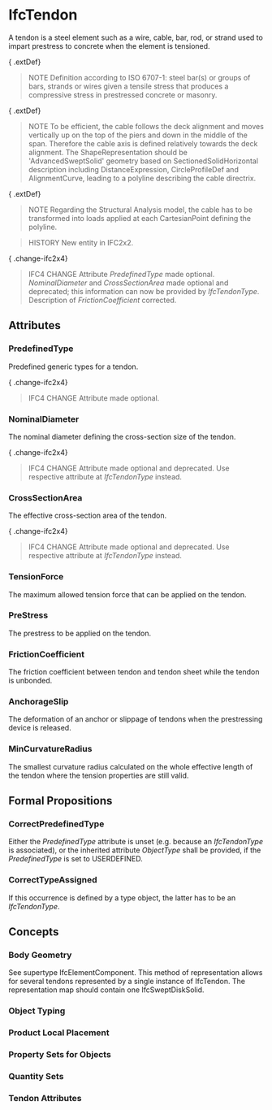 # IfcTendon

A tendon is a steel element such as a wire, cable, bar, rod, or strand used to impart prestress to concrete when the element is tensioned.

{ .extDef}
> NOTE  Definition according to ISO 6707-1: steel bar(s) or groups of bars, strands or wires given a tensile stress that produces a compressive stress in prestressed concrete or masonry.

{ .extDef}
> NOTE  To be efficient, the cable follows the deck alignment and moves vertically up on the top of the piers and down in the middle of the span. Therefore the cable axis is defined relatively towards the deck alignment. The ShapeRepresentation should be 'AdvancedSweptSolid' geometry based on SectionedSolidHorizontal description including DistanceExpression, CircleProfileDef and AlignmentCurve, leading to a polyline describing the cable directrix.

{ .extDef}
> NOTE  Regarding the Structural Analysis model, the cable has to be transformed into loads applied at each CartesianPoint defining the polyline.

> HISTORY  New entity in IFC2x2.

{ .change-ifc2x4}
> IFC4 CHANGE  Attribute _PredefinedType_ made optional. _NominalDiameter_ and _CrossSectionArea_ made optional and deprecated; this information can now be provided by _IfcTendonType_. Description of _FrictionCoefficient_ corrected.

## Attributes

### PredefinedType
Predefined generic types for a tendon.

{ .change-ifc2x4}
> IFC4 CHANGE  Attribute made optional.

### NominalDiameter
The nominal diameter defining the cross-section size of the tendon.

{ .change-ifc2x4}
> IFC4 CHANGE  Attribute made optional and deprecated. Use respective attribute at _IfcTendonType_ instead.

### CrossSectionArea
The effective cross-section area of the tendon.

{ .change-ifc2x4}
> IFC4 CHANGE  Attribute made optional and deprecated. Use respective attribute at _IfcTendonType_ instead.

### TensionForce
The maximum allowed tension force that can be applied on the tendon.

### PreStress
The prestress to be applied on the tendon.

### FrictionCoefficient
The friction coefficient between tendon and tendon sheet while the tendon is unbonded.

### AnchorageSlip
The deformation of an anchor or slippage of tendons when the prestressing device is released.

### MinCurvatureRadius
The smallest curvature radius calculated on the whole effective length of the tendon where the tension properties are still valid.

## Formal Propositions

### CorrectPredefinedType
Either the _PredefinedType_ attribute is unset (e.g. because an _IfcTendonType_ is associated), or the inherited attribute _ObjectType_ shall be provided, if the _PredefinedType_ is set to USERDEFINED.

### CorrectTypeAssigned
If this occurrence is defined by a type object, the latter has to be an _IfcTendonType_.

## Concepts

### Body Geometry

See supertype IfcElementComponent. This method of representation allows for several tendons represented by a single instance of IfcTendon. The representation map should contain one IfcSweptDiskSolid.

### Object Typing



### Product Local Placement



### Property Sets for Objects



### Quantity Sets



### Tendon Attributes



